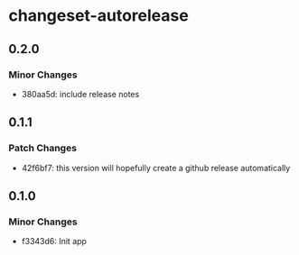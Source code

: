 # changeset-autorelease

## 0.2.0

### Minor Changes

- 380aa5d: include release notes

## 0.1.1

### Patch Changes

- 42f6bf7: this version will hopefully create a github release automatically

## 0.1.0

### Minor Changes

- f3343d6: Init app
